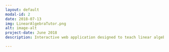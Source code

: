 ```yaml
---
layout: default
modal-id: 2
date: 2018-07-13
img: LinearAlgebraTutor.png
alt: image-alt
project-date: June 2018
description: Interactive web application designed to teach linear algebra in an accessible manner. Each topic module has a section where the user can reinforce their learning by answering questions. Project repo available at <a href="https://www.bitbucket.org/ashears/LinearAlgebraTutor">LinearAlgebraTutor Repo</a>

---
```

